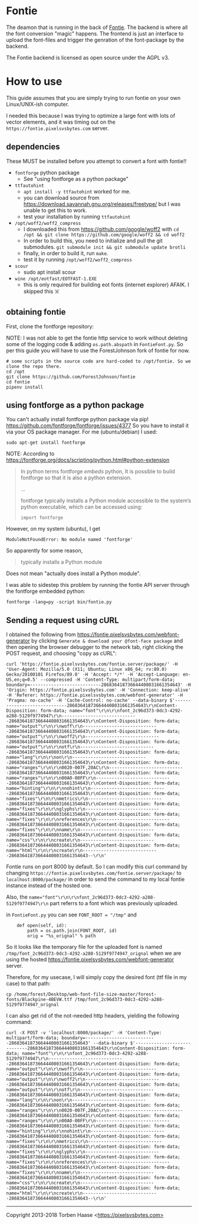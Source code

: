 # Fontie

The deamon that is running in the back of [Fontie](https://fontie.pixelsvsbytes.com). The backend
is where all the font conversion "magic" happens. The frontend is just an interface to upload the
font-files and trigger the genration of the font-package by the backend.

The Fontie backend is licensed as open source under the AGPL v3.

# How to use

This guide assumes that you are simply trying to run fontie on your own Linux/UNIX-ish computer.

I needed this because I was trying to optimize a large font with lots of vector elements, and it was timing out on the `https://fontie.pixelsvsbytes.com` server.


## dependencies 

These MUST be installed before you attempt to convert a font with fontie!!

  - `fontforge` python package
     - See "using fontforge as a python package"
  - `ttfautohint`
     - `apt install -y ttfautohint` worked for me.
     - you can download source from https://download.savannah.gnu.org/releases/freetype/ but I was unable to get this to work.
     - test your installation by running `ttfautohint`
  - `/opt/woff2/woff2_compress`
     - I downloaded this from https://github.com/google/woff2 with `cd /opt && git clone https://github.com/google/woff2 && cd woff2`
     - In order to build this, you need to initialize and pull the git submodules. `git submodule init && git submodule update brotli`
     - finally, in order to build it, run `make`.
     - test it by running `/opt/woff2/woff2_compress`
  - `scour`
     - sudo apt install scour
  - `wine /opt/eotfast/EOTFAST-1.EXE`
     - this is only required for building eot fonts (internet explorer) AFAIK. I skipped this ☠️ 
    

## obtaining fontie

First, clone the fontforge repository:

NOTE: I was not able to get the fontie http service to work without deleting some of the logging code & adding `os.path.abspath` in `FontieFont.py`. So per this guide you will have to use the ForestJohnson fork of fontie for now.

```
# some scripts in the source code are hard-coded to /opt/fontie. So we clone the repo there.
cd /opt
git clone https://github.com/ForestJohnson/fontie 
cd fontie
pipenv install
```

## using fontforge as a python package

You can't actually install fontforge python package via pip! https://github.com/fontforge/fontforge/issues/4377
So you have to install it via your OS package manager. For me (ubuntu/debian) I used:

```
sudo apt-get install fontforge
```

NOTE: According to https://fontforge.org/docs/scripting/python.html#python-extension  

> In python terms fontforge _embeds_ python, It is possible to build fontforge so that it is also a python extension.
>
> ...
>
> fontforge typically installs a Python module accessible to the system’s python executable, which can be accessed using:
> 
> ```
> import fontforge
> ```

However, on my system (ubuntu), I get 

```
ModuleNotFoundError: No module named 'fontforge'
```

So apparently for some reason, 

> typically installs a Python module

Does not mean "actually does install a Python module". 

I was able to sidestep this problem by running the fontie API server through the fontforge embedded python:

```
fontforge -lang=py -script bin/fontie.py 
```

## Sending a request using cURL

I obtained the following from https://fontie.pixelsvsbytes.com/webfont-generator by clicking `Generate & download your @font-face package`  and then opening the browser debugger to the network tab, right clicking the POST request, and choosing "copy as cURL":

```
curl 'https://fontie.pixelsvsbytes.com/fontie.server/package/' -H 'User-Agent: Mozilla/5.0 (X11; Ubuntu; Linux x86_64; rv:89.0) Gecko/20100101 Firefox/89.0' -H 'Accept: */*' -H 'Accept-Language: en-US,en;q=0.5' --compressed -H 'Content-Type: multipart/form-data; boundary=---------------------------286836418736644408031661354643' -H 'Origin: https://fontie.pixelsvsbytes.com' -H 'Connection: keep-alive' -H 'Referer: https://fontie.pixelsvsbytes.com/webfont-generator' -H 'Pragma: no-cache' -H 'Cache-Control: no-cache' --data-binary $'-----------------------------286836418736644408031661354643\r\nContent-Disposition: form-data; name="font"\r\n\r\nfont_2c96d373-0dc3-4292-a288-5129f9774947\r\n-----------------------------286836418736644408031661354643\r\nContent-Disposition: form-data; name="output"\r\n\r\nwoff\r\n-----------------------------286836418736644408031661354643\r\nContent-Disposition: form-data; name="output"\r\n\r\nwoff2\r\n-----------------------------286836418736644408031661354643\r\nContent-Disposition: form-data; name="output"\r\n\r\notf\r\n-----------------------------286836418736644408031661354643\r\nContent-Disposition: form-data; name="lang"\r\n\r\non\r\n-----------------------------286836418736644408031661354643\r\nContent-Disposition: form-data; name="ranges"\r\n\r\n0020-007F,20AC\r\n-----------------------------286836418736644408031661354643\r\nContent-Disposition: form-data; name="ranges"\r\n\r\n00A0-00FF\r\n-----------------------------286836418736644408031661354643\r\nContent-Disposition: form-data; name="hinting"\r\n\r\nnohint\r\n-----------------------------286836418736644408031661354643\r\nContent-Disposition: form-data; name="fixes"\r\n\r\nmetrics\r\n-----------------------------286836418736644408031661354643\r\nContent-Disposition: form-data; name="fixes"\r\n\r\nglyphs\r\n-----------------------------286836418736644408031661354643\r\nContent-Disposition: form-data; name="fixes"\r\n\r\nreferences\r\n-----------------------------286836418736644408031661354643\r\nContent-Disposition: form-data; name="fixes"\r\n\r\nname\r\n-----------------------------286836418736644408031661354643\r\nContent-Disposition: form-data; name="css"\r\n\r\ncreate\r\n-----------------------------286836418736644408031661354643\r\nContent-Disposition: form-data; name="html"\r\n\r\ncreate\r\n-----------------------------286836418736644408031661354643--\r\n'
```

Fontie runs on port 8000 by default. So I can modify this curl command by changing `https://fontie.pixelsvsbytes.com/fontie.server/package/` to `localhost:8000/package/` in order to send the command to my local fontie instance instead of the hosted one. 

Also, the `name="font"\r\n\r\nfont_2c96d373-0dc3-4292-a288-5129f9774947\r\n` part referrs to a font which was previously uploaded. 

in `FontieFont.py` you can see `FONT_ROOT = "/tmp"` and 

```
    def open(self, id):
        path = os.path.join(FONT_ROOT, id)
        orig = "%s_orignal" % path
```

So it looks like the temporary file for the uploaded font is named `/tmp/font_2c96d373-0dc3-4292-a288-5129f9774947_orignal` when we are using the hosted https://fontie.pixelsvsbytes.com/webfont-generator server. 

Therefore, for my usecase, I will simply copy the desired font (ttf file in my case) to that path:

```
cp /home/forest/Desktop/web-font-file-size-master/forest-fonts/Blackpine-4BEVW.ttf /tmp/font_2c96d373-0dc3-4292-a288-5129f9774947_orignal
```

I can also get rid of the not-needed http headers, yielding the following command: 

```
curl -X POST -v 'localhost:8000/package/' -H 'Content-Type: multipart/form-data; boundary=---------------------------286836418736644408031661354643' --data-binary $'-----------------------------286836418736644408031661354643\r\nContent-Disposition: form-data; name="font"\r\n\r\nfont_2c96d373-0dc3-4292-a288-5129f9774947\r\n-----------------------------286836418736644408031661354643\r\nContent-Disposition: form-data; name="output"\r\n\r\nwoff\r\n-----------------------------286836418736644408031661354643\r\nContent-Disposition: form-data; name="output"\r\n\r\nwoff2\r\n-----------------------------286836418736644408031661354643\r\nContent-Disposition: form-data; name="output"\r\n\r\notf\r\n-----------------------------286836418736644408031661354643\r\nContent-Disposition: form-data; name="lang"\r\n\r\non\r\n-----------------------------286836418736644408031661354643\r\nContent-Disposition: form-data; name="ranges"\r\n\r\n0020-007F,20AC\r\n-----------------------------286836418736644408031661354643\r\nContent-Disposition: form-data; name="ranges"\r\n\r\n00A0-00FF\r\n-----------------------------286836418736644408031661354643\r\nContent-Disposition: form-data; name="hinting"\r\n\r\nnohint\r\n-----------------------------286836418736644408031661354643\r\nContent-Disposition: form-data; name="fixes"\r\n\r\nmetrics\r\n-----------------------------286836418736644408031661354643\r\nContent-Disposition: form-data; name="fixes"\r\n\r\nglyphs\r\n-----------------------------286836418736644408031661354643\r\nContent-Disposition: form-data; name="fixes"\r\n\r\nreferences\r\n-----------------------------286836418736644408031661354643\r\nContent-Disposition: form-data; name="fixes"\r\n\r\nname\r\n-----------------------------286836418736644408031661354643\r\nContent-Disposition: form-data; name="css"\r\n\r\ncreate\r\n-----------------------------286836418736644408031661354643\r\nContent-Disposition: form-data; name="html"\r\n\r\ncreate\r\n-----------------------------286836418736644408031661354643--\r\n'
```



----

Copyright 2013-2018 Torben Haase \<https://pixelsvsbytes.com>
